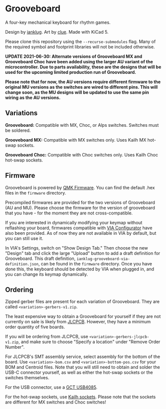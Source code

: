 # Grooveboard
A four-key mechanical keyboard for rhythm games.

Design by [ianklug](https://ianklug.com). Art by [clue](https://clue.graphics). Made with KiCad 5.

Please clone this repository using the `--recurse-submodules` flag. Many of the required symbol and footprint libraries will not be included otherwise.

**UPDATE 2021-06-30: Alternate versions of Grooveboard MX and Grooveboard Choc have been added using the larger AU variant of the microcontroller. Due to parts availability, these are the designs that will be used for the upcoming limited production run of Grooveboard.**

**Please note that for now, the AU versions require different firmware to the original MU versions as the switches are wired to different pins. This will change soon, as the MU designs will be updated to use the same pin wiring as the AU versions.**

## Variations

**Grooveboard:** Compatible with MX, Choc, or Alps switches. Switches must be soldered.

**Grooveboard MX:** Compatible with MX switches only. Uses Kailh MX hot-swap sockets.

**Grooveboard Choc:** Compatible with Choc switches only. Uses Kailh Choc hot-swap sockets.

## Firmware

Grooveboard is powered by [QMK Firmware](https://qmk.fm). You can find the default .hex files in the `firmware` directory.

Precompiled firmwares are provided for the two versions of Grooveboard (AU and MU). Please choose the firmware for the version of grooveboard that you have - for the moment they are not cross-compatible.

If you are interested in dynamically modifying your keymap without reflashing your board, firmwares compatible with [VIA Configurator](https://caniusevia.com) have also been provided. As of now they are not available in VIA by default, but you can still use it.

In VIA's Settings, switch on "Show Design Tab." Then choose the new "Design" tab and click the large "Upload" button to add a draft definition for Grooveboard. This draft definition, `ianklug-grooveboard-via-definition.json`, can be found in the `firmware` directory. Once you have done this, the keyboard should be detected by VIA when plugged in, and you can change its keymap dynamically.

## Ordering

Zipped gerber files are present for each variation of Grooveboard. They are called `<variation>-gerbers-v1.zip`.

The least expensive way to obtain a Grooveboard for yourself if they are not currently on sale is likely from [JLCPCB](https://jlcpcb.com). However, they have a minimum order quantity of five boards.

If you will be ordering from JLCPCB, use `<variation>-gerbers-jlcpcb-v1.zip`, and make sure to choose "Specify a location" under "Remove Order Number".

For JLCPCB's SMT assembly service, select assembly for the bottom of the board. Use `<variation>-bom.csv` and `<variation>-bottom-pos.csv` for your BOM and Centroid files. Note that you will still need to obtain and solder the USB-C connector yourself, as well as either the hot-swap sockets or the switches themselves.

For the USB connector, use a [GCT USB4085](https://gct.co/connector/usb4085).

For the hot-swap sockets, use [Kailh sockets](https://www.kailhswitch.com/mechanical-keyboard-switches/box-switches/mechanical-keyboard-switches-kailh-pcb-socket.html). Please note that the sockets are different for MX switches and Choc switches!
